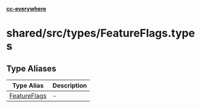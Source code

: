 [**cc-everywhere**](../../../../index.md)

<HorizontalLine />

# shared/src/types/FeatureFlags.types

## Type Aliases

| Type Alias | Description |
| ------ | ------ |
| [FeatureFlags](type-aliases/feature-flags.md) | - |
